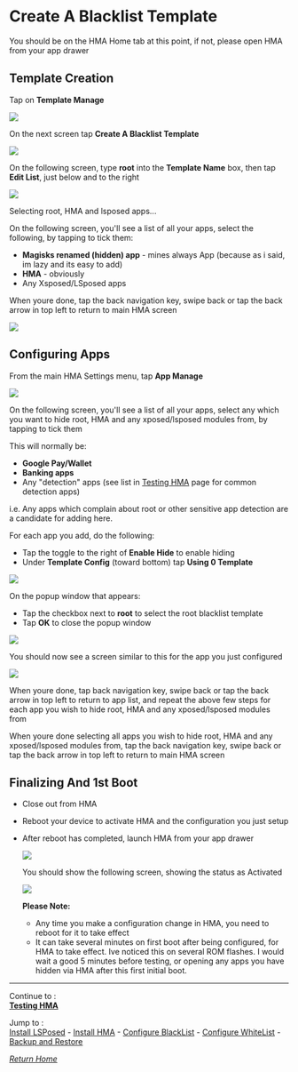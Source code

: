 # Create A Blacklist Template

You should be on the HMA Home tab at this point, if not, please open HMA from your app drawer

## Template Creation

Tap on **Template Manage**

![](image/HMA04.jpg?raw=true)

On the next screen tap **Create A Blacklist Template**

![](image/HMA05.jpg?raw=true)

On the following screen, type **root** into the **Template Name** box, then tap **Edit List**, just below and to the right

![](image/HMA06.jpg?raw=true)

Selecting root, HMA and lsposed apps...

On the following screen, you'll see a list of all your apps, select the following, by tapping to tick them:

- **Magisks renamed (hidden) app** - mines always App (because as i said, im lazy and its easy to add)
- **HMA** - obviously
- Any Xsposed/LSposed apps

When youre done, tap the back navigation key, swipe back or tap the back arrow in top left to return to main HMA screen

![](image/HMA07.jpg?raw=true)

## Configuring Apps

From the main HMA Settings menu, tap **App Manage**

![](image/HMA08.jpg?raw=true)

On the following screen, you'll see a list of all your apps, select any which you want to hide root, HMA and any xposed/lsposed modules from, by tapping to tick them

  This will normally be:
  
  - **Google Pay/Wallet**
  - **Banking apps**
  - Any "detection" apps (see list in [Testing HMA](TestHMA.md) page for common detection apps)

  i.e. Any apps which complain about root or other sensitive app detection are a candidate for adding here.

  For each app you add, do the following:
   
  - Tap the toggle to the right of **Enable Hide** to enable hiding
  - Under **Template Config** (toward bottom) tap **Using 0 Template**

  ![](image/HMA09.jpg?raw=true)

  On the popup window that appears:

  - Tap the checkbox next to **root** to select the root blacklist template
  - Tap **OK** to close the popup window
   
  ![](image/HMA10.jpg?raw=true)

  You should now see a screen similar to this for the app you just configured

  ![](image/HMA11.jpg?raw=true)

  When youre done, tap back navigation key, swipe back or tap the back arrow in top left to return to app list, and repeat the above few steps for each app you wish to hide root, HMA and any xposed/lsposed modules from

  When youre done selecting all apps you wish to hide root, HMA and any xposed/lsposed modules from, tap the back navigation key, swipe back or tap the back arrow in top left to return to main HMA screen
   
## Finalizing And 1st Boot

- Close out from HMA
- Reboot your device to activate HMA and the configuration you just setup
- After reboot has completed, launch HMA from your app drawer

  ![](image/HMA12.jpg?raw=true)

  You should show the following screen, showing the status as Activated

  ![](image/HMA13.jpg?raw=true)

  **Please Note:** 
  - Any time you make a configuration change in HMA, you need to reboot for it to take effect
  - It can take several minutes on first boot after being configured, for HMA to take effect. Ive noticed this on several ROM flashes. I would wait a good 5 minutes before testing, or opening any apps you have hidden via HMA after this first initial boot.

---

Continue to :<br>
[<b>Testing HMA</b>](TestHMA.md)<br>

Jump to :<br>
[Install LSPosed] - [Install HMA] - [Configure BlackList] - [Configure WhiteList] - [Backup and Restore]<br>

[<i>Return Home</i>](README.md)

<!--List of page links-->
[HMA Home]: (README.md)
[Install LSPosed]: Install-LSPosed.md
[Install HMA]: Install.md
[Compare HMA Blacklist vs Whitelist Methods]: BlacklistvsWhitelist.md
[Configure BlackList]: BlackList.md
[Configure WhiteList]: WhiteList.md
[Test HMA]: TestHMA.md
[Backup and Restore]: BackupAndRestore.md
[KnownIssues]: https://github.com/mModule/guide_hma/blob/master/KnownIssues.md

[Magisk Pages]: MagiskTOC.md
[Magisk USNF]: https://github.com/mModule/guide_hma/blob/master/Magisk-SafetyNet-Fix.md
[PlayIntegrity]: https://github.com/mModule/guide_hma/blob/master/Integrity-Check.md
[MagiskHide]: https://github.com/mModule/guide_hma/blob/master/Magisk-Hide.md
